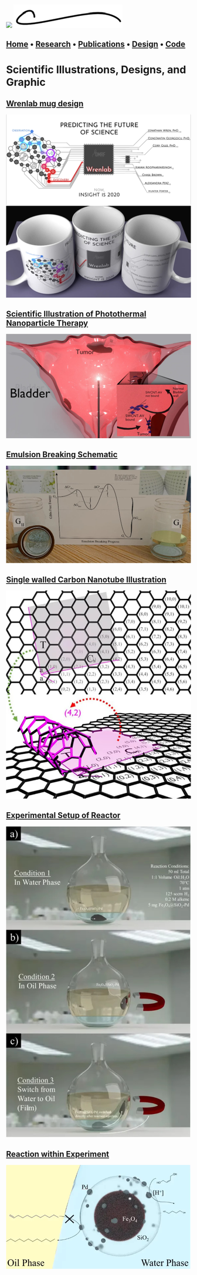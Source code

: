 ![](images/logo_dark.png#gh-dark-mode-only)
![](images/logo.png#gh-light-mode-only)

[Home](https://chasebrown.io) • [Research](research.md) • [Publications](https://scholar.google.com/citations?user=qjRD8Z8AAAAJ) • [Design](design.md) • [Code](https://github.com/chasealanbrown.html)
---
# Scientific Illustrations, Designs, and Graphic

## [Wrenlab mug design](#Wrenlab-mug-design)
![](images/mugs_design.jpg)
![](images/mugs.jpg)

## [Scientific Illustration of Photothermal Nanoparticle Therapy](#Scientific-Illustration-of-Photothermal-Nanoparticle-Therapy)
![](images/bladder.jpg)

## [Emulsion Breaking Schematic](#Emulsion-Breaking-Schematic)
![](images/emulsion_breaking.jpg)
              
## [Single walled Carbon Nanotube Illustration](#Single-walled-Carbon-Nanotube-Illustration)
![](images/cnt.jpg)
              
## [Experimental Setup of Reactor](#Experimental-Setup-of-Reactor)
![](images/experimental_setup.jpg)

## [Reaction within Experiment](#Reaction-within-Experiment)
![](images/reaction.jpg)
